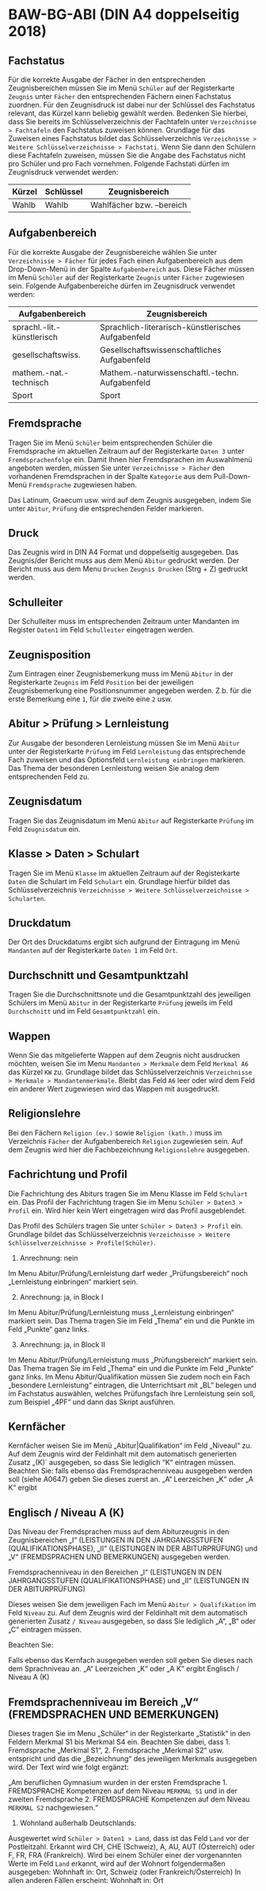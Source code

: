 ﻿# BAW-BG-ABI (DIN A4 doppelseitig 2018)

## Fachstatus

Für die korrekte Ausgabe der Fächer in den entsprechenden Zeugnisbereichen müssen Sie im Menü `Schüler` auf der Registerkarte `Zeugnis` unter `Fächer` den entsprechenden Fächern einen Fachstatus zuordnen. Für den Zeugnisdruck ist dabei nur der Schlüssel des Fachstatus relevant, das Kürzel kann beliebig gewählt werden. Bedenken Sie hierbei, dass Sie bereits im Schlüsselverzeichnis der Fachtafeln unter `Verzeichnisse > Fachtafeln` den Fachstatus zuweisen können. Grundlage für das Zuweisen eines Fachstatus bildet das Schlüsselverzeichnis `Verzeichnisse > Weitere Schlüsselverzeichnisse > Fachstati`. Wenn Sie dann den Schülern diese Fachtafeln zuweisen, müssen Sie die Angabe des Fachstatus nicht pro Schüler und pro Fach vornehmen.
Folgende Fachstati dürfen im Zeugnisdruck verwendet werden:

Kürzel|Schlüssel|Zeugnisbereich
--|--|--
Wahlb|Wahlb|Wahlfächer bzw. –bereich

## Aufgabenbereich

Für die korrekte Ausgabe der Zeugnisbereiche wählen Sie unter `Verzeichnisse > Fächer` für jedes Fach einen Aufgabenbereich aus dem Drop-Down-Menü in der Spalte `Aufgabenbereich` aus. Diese Fächer müssen im Menü `Schüler` auf der Registerkarte `Zeugnis` unter `Fächer` zugewiesen sein. Folgende Aufgabenbereiche dürfen im Zeugnisdruck verwendet werden:

Aufgabenbereich|Zeugnisbereich
--|--
sprachl.-lit.-künstlerisch|Sprachlich-literarisch-künstlerisches Aufgabenfeld
gesellschaftswiss.|Gesellschaftswissenschaftliches Aufgabenfeld
mathem.-nat.-technisch|Mathem.-naturwissenschaftl.-techn. Aufgabenfeld
Sport|Sport

## Fremdsprache

Tragen Sie im Menü `Schüler` beim entsprechenden Schüler die Fremdsprache im aktuellen Zeitraum auf der Registerkarte `Daten 3` unter `Fremdsprachenfolge` ein. Damit Ihnen hier Fremdsprachen im Auswahlmenü angeboten werden, müssen Sie unter `Verzeichnisse > Fächer` den vorhandenen Fremdsprachen in der Spalte `Kategorie` aus dem Pull-Down-Menü `Fremdsprache` zugewiesen haben.

Das Latinum, Graecum usw. wird auf dem Zeugnis ausgegeben, indem Sie unter `Abitur`, `Prüfung` die entsprechenden Felder markieren.

## Druck

Das Zeugnis wird in DIN A4 Format und doppelseitig ausgegeben.
Das Zeugnis/der Bericht muss aus dem Menü `Abitur` gedruckt werden.
Der Bericht muss aus dem Menu `Drucken` `Zeugnis Drucken` (Strg + Z) gedruckt werden.

## Schulleiter

Der Schulleiter muss im entsprechenden Zeitraum unter Mandanten im Register `Daten1` im Feld `Schulleiter` eingetragen werden.

## Zeugnisposition

Zum Eintragen einer Zeugnisbemerkung muss im Menü `Abitur` in der Registerkarte `Zeugnis` im Feld `Position` bei der jeweiligen Zeugnisbemerkung eine Positionsnummer angegeben werden. Z.b. für die erste Bemerkung eine `1`, für die zweite eine `2` usw. 

## Abitur > Prüfung > Lernleistung

Zur Ausgabe der besonderen Lernleistung müssen Sie im Menü `Abitur` unter der Registerkarte `Prüfung` im Feld `Lernleistung` das entsprechende Fach zuweisen und das Optionsfeld `Lernleistung einbringen` markieren. Das Thema der besonderen Lernleistung weisen Sie analog dem entsprechenden Feld zu.

## Zeugnisdatum

Tragen Sie das Zeugnisdatum im Menü `Abitur` auf Registerkarte `Prüfung` im Feld `Zeugnisdatum` ein.

## Klasse > Daten > Schulart

Tragen Sie im Menü `Klasse` im aktuellen Zeitraum auf der Registerkarte `Daten` die Schulart im Feld `Schulart` ein. Grundlage hierfür bildet das Schlüsselverzeichnis `Verzeichnisse > Weitere Schlüsselverzeichnisse > Schularten`.

## Druckdatum

Der Ort des Druckdatums ergibt sich aufgrund der Eintragung im Menü `Mandanten` auf der Registerkarte `Daten 1` im Feld `Ort`.

## Durchschnitt und Gesamtpunktzahl

Tragen Sie die Durchschnittsnote und die Gesamtpunktzahl des jeweiligen Schülers im Menü `Abitur`  in der Registerkarte `Prüfung` jeweils im Feld `Durchschnitt` und im Feld `Gesamtpunktzahl` ein.

## Wappen

Wenn Sie das mitgelieferte Wappen auf dem Zeugnis nicht ausdrucken möchten, weisen Sie im Menu `Mandanten > Merkmale` dem Feld `Merkmal A6` das Kürzel `KW` zu.  Grundlage bildet das Schlüsselverzeichnis `Verzeichnisse > Merkmale > Mandantenmerkmale`. Bleibt das Feld `A6` leer oder wird dem Feld ein anderer Wert zugewiesen wird das Wappen mit ausgedruckt.

## Religionslehre

Bei den Fächern `Religion (ev.)` sowie `Religion (kath.)` muss im Verzeichnis `Fächer` der Aufgabenbereich `Religion` zugewiesen sein. Auf dem Zeugnis wird hier die Fachbezeichnung `Religionslehre` ausgegeben.

## Fachrichtung und Profil

Die Fachrichtung des Abiturs tragen Sie im Menu Klasse im Feld `Schulart` ein. Das Profil der Fachrichtung tragen Sie im Menu `Schüler > Daten3 > Profil` ein. Wird hier kein Wert eingetragen wird das Profil ausgeblendet.

Das Profil des Schülers tragen Sie unter `Schüler > Daten3 > Profil` ein. Grundlage bildet das Schlüsselverzeichnis `Verzeichnisse > Weitere Schlüsselverzeichnisse > Profile(Schüler)`.

1. Anrechnung: nein

Im Menu Abitur/Prüfung/Lernleistung darf weder „Prüfungsbereich“ noch „Lernleistung einbringen“ markiert sein.

2. Anrechnung: ja, in Block I

Im Menu Abitur/Prüfung/Lernleistung  muss „Lernleistung einbringen“ markiert sein. Das Thema tragen Sie im Feld „Thema“ ein und die Punkte im Feld „Punkte“ ganz links. 

3. Anrechnung: ja, in Block II

Im Menu Abitur/Prüfung/Lernleistung  muss „Prüfungsbereich“ markiert sein. Das Thema tragen Sie im Feld „Thema“ ein und die Punkte im Feld „Punkte“ ganz links. Im Menu Abitur/Qualifikation müssen Sie zudem noch ein Fach „besondere Lernleistung“ eintragen, die Unterrichtsart mit „BL“ belegen und im Fachstatus auswählen, welches Prüfungsfach ihre Lernleistung sein soll, zum Beispiel „4PF“ und dann das Skript ausführen.

## Kernfächer

Kernfächer weisen Sie im Menü „Abitur|Qualifikation“ im Feld „Niveaul“ zu. Auf dem Zeugnis wird der Feldinhalt mit dem automatisch generierten Zusatz  „(K)` ausgegeben, so dass Sie lediglich “K“ eintragen müssen. Beachten Sie: falls ebenso  das Fremdsprachenniveau ausgegeben werden soll (siehe A0647) geben Sie dieses zuerst an.  „A“ Leerzeichen „K“ oder „A K“ ergibt 

## Englisch / Niveau A (K)

Das Niveau der Fremdsprachen muss auf dem Abiturzeugnis in den Zeugnisbereichen „I“ (LEISTUNGEN IN DEN JAHRGANGSSTUFEN (QUALIFIKATIONSPHASE), „II“ (LEISTUNGEN IN DER ABITURPRÜFUNG) und „V“ (FREMDSPRACHEN UND BEMERKUNGEN) ausgegeben werden. 

Fremdsprachenniveau in den Bereichen  „I“ (LEISTUNGEN IN DEN JAHRGANGSSTUFEN (QUALIFIKATIONSPHASE) und  „II“ (LEISTUNGEN IN DER ABITURPRÜFUNG)  

Dieses weisen Sie dem jeweiligen Fach im Menü `Abitur > Qualifikation` im Feld `Niveau` zu. Auf dem Zeugnis wird der Feldinhalt mit dem automatisch generierten Zusatz  `/ Niveau` ausgegeben, so dass Sie lediglich „A“, „B“ oder „C“ eintragen müssen. 

Beachten Sie: 

Falls ebenso  das Kernfach ausgegeben werden soll geben Sie dieses nach dem Sprachniveau an.  „A“ Leerzeichen „K“ oder „A K“ ergibt Englisch / Niveau A (K)   

## Fremdsprachenniveau im Bereich „V“ (FREMDSPRACHEN UND BEMERKUNGEN)

Dieses tragen Sie im Menu „Schüler“ in der Registerkarte „Statistik“ in den Feldern Merkmal S1 bis Merkmal S4 ein. Beachten Sie dabei, dass 1. Fremdsprache „Merkmal S1“, 2. Fremdsprache „Merkmal S2“ usw. entspricht und das die „Bezeichnung“ des jeweiligen Merkmals ausgegeben wird. Der Text wird wie folgt ergänzt:

„Am beruflichen Gymnasium wurden in der ersten Fremdsprache 1. FREMDSPRACHE Kompetenzen auf dem Niveau `MERKMAL S1` und in der zweiten Fremdsprache 2. FREMDSPRACHE Kompetenzen auf dem Niveau `MERKMAL S2` nachgewiesen.“
  
1. Wohnland außerhalb Deutschlands:

Ausgewertet wird `Schüler > Daten1 > Land`, dass ist das Feld `Land` vor der Postleitzahl. Erkannt wird CH, CHE (Schweiz), A, AU, AUT (Österreich) oder F, FR, FRA (Frankreich). Wird bei einem Schüler einer der vorgenannten Werte im Feld `Land` erkannt, wird auf der Wohnort folgendermaßen ausgegeben:
Wohnhaft in: Ort, Schweiz (oder Frankreich/Österreich)
In allen anderen Fällen erscheint:
Wohnhaft in: Ort